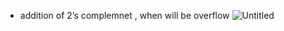 
- addition of 2’s complemnet , when will be overflow
    ![Untitled](Revision/Notes%20Revision/media/Untitled%201.png)